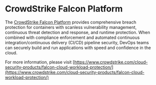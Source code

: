 # CrowdStrike Falcon Platform

The [CrowdStrike Falcon Platform](https://www.crowdstrike.com/)
provides comprehensive breach protection for containers with scanless vulnerability management,
continuous threat detection and response, and runtime protection. When combined with compliance
enforcement and automated continuous integration/continuous delivery (CI/CD) pipeline security,
DevOps teams can securely build and run applications with speed and confidence in the cloud.

For more information, please visit [https://www.crowdstrike.com/cloud-security-products/falcon-cloud-workload-protection/](https://www.crowdstrike.com/cloud-security-products/falcon-cloud-workload-protection/)
